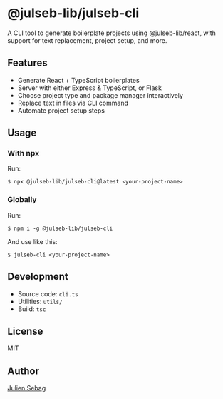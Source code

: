 # @julseb-lib/julseb-cli

A CLI tool to generate boilerplate projects using @julseb-lib/react, with support for text replacement, project setup, and more.

## Features
- Generate React + TypeScript boilerplates
- Server with either Express & TypeScript, or Flask
- Choose project type and package manager interactively
- Replace text in files via CLI command
- Automate project setup steps

## Usage

### With npx

Run:

```shell
$ npx @julseb-lib/julseb-cli@latest <your-project-name>
```

### Globally

Run:

```shell
$ npm i -g @julseb-lib/julseb-cli
```

And use like this:

```shell
$ julseb-cli <your-project-name>
```

## Development

- Source code: `cli.ts`
- Utilities: `utils/`
- Build: `tsc`

## License

MIT

## Author

[Julien Sebag](https://julien-sebag.com)
